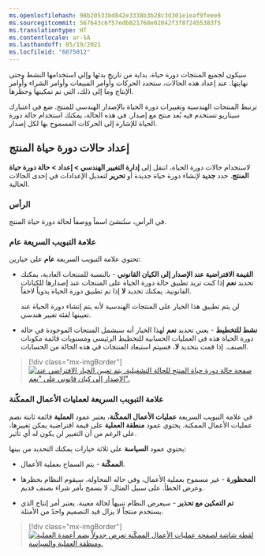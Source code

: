 ```yaml
---
ms.openlocfilehash: 98b20533bd842e3338b3b28c3d301e1eaf9feee8
ms.sourcegitcommit: 567643c6f57edb821768e02042f3f8f2455383f5
ms.translationtype: HT
ms.contentlocale: ar-SA
ms.lasthandoff: 05/19/2021
ms.locfileid: "6075012"
---
```

سيكون لجميع المنتجات دورة حياة، بداية من تاريخ بدئها وإلي استخدامها النشط وحتى نهايتها. عند إعداد هذه الحالات، ستحدد الحركات وأوامر المبيعات وأوامر الشراء وأوامر الإنتاج وما إلى ذلك، التي تم تمكينها وحظرها.

ترتبط المنتجات الهندسية وتغييرات دورة الحياة بالإصدار الهندسي للمنتج. ضع في اعتبارك سيناريو تستخدم فيه بُعد منتج مع إصدار. في هذه الحالة، يمكنك استخدام حالة دورة الحياة للإشارة إلى الحركات المسموح بها لكل إصدار.

## <a name="set-up-product-life-cycle-states"></a>إعداد حالات دورة حياة المنتج

لاستخدام حالات دورة الحياة، انتقل إلى **إدارة التغيير الهندسي > إعداد > حالة دورة حياة المنتج**. حدد **جديد** لإنشاء دورة حياة جديدة أو **تحرير** لتعديل الإعدادات في إحدى الحالات الحالية.

### <a name="header"></a>الرأس 

في الرأس، ستُنشئ اسماً ووصفاً لحالة دورة حياة المنتج.

### <a name="general-fasttab"></a>علامة التبويب السريعة عام

تحتوي علامة التبويب السريعة **عام** على خيارين:

- **القيمة الافتراضية عند الإصدار إلى الكيان القانوني** - بالنسبة للمنتجات العادية، يمكنك تحديد **نعم** إذا كنت تريد تطبيق حالة دورة الحياة على المنتجات عند إصدارها للكيانات القانونية. يمكنك تحديد **لا** إذا تم تطبيق دورة الحياة يدوياً لاحقاً.

    لن يتم تطبيق هذا الخيار على المنتجات الهندسية لأنه يتم إنشاء دورة الحياة عند تعيينها لفئة تغيير هندسي.

- **نشط للتخطيط** - يعني تحديد **نعم** لهذا الخيار أنه سيشمل المنتجات الموجودة في حالة دورة الحياة هذه في العمليات الحسابية للتخطيط الرئيسي ومستويات قائمة مكونات الصنف. إذا قمت بتحديد **لا**، فسيتم استبعاد المنتجات في هذه الحالة من الحسابات.

> [!div class="mx-imgBorder"]
> [![صفحة حالة دورة حياة المنتج للحالة التشغيلية. يتم تعيين الخيار الافتراضي عند الإصدار إلى كيان قانوني على "نعم".](../media/product-life-cycle-state.png)](../media/product-life-cycle-state.png#lightbox)


### <a name="enabled-business-processes-fasttab"></a>علامة التبويب السريعة لعمليات الأعمال الممكّنة

في علامة التبويب السريعة **عمليات الأعمال الممكّنة**، يعتبر عمود **العملية** قائمة ثابتة تضم عمليات الأعمال الممكنة. يحتوي عمود **منطقة العملية** على قيمة افتراضية يمكن تغييرها، على الرغم من أن التغيير لن يكون له أي تأثير. 

يحتوي عمود **السياسة** على ثلاثة خيارات يمكنك التحديد من بينها:

- **الممكّنة** - يتم السماح بعملية الأعمال.

- **المحظورة** - غير مسموح بعملية الأعمال، وفي حاله المحاولة، سيقوم النظام بحظرها وعرض الخطأ. على سبيل المثال، لا يسمح بأمر شراء بصنف قديم.
 
- **تم التمكين مع تحذير** - سيعرض النظام تنبيهاً لحالة معينة. يعتبر أمر إنتاج الذي يستخدم منتجاً لا يزال قيد التصميم واحدً من الأمثلة.

> [!div class="mx-imgBorder"]
> [![لقطة شاشة لصفحة عمليات الأعمال الممكّنة تعرض جدولاً يضم أعمدة العملية ومنطقة العملية والسياسة.](../media/enable-business-processes.png)](../media/enable-business-processes.png#lightbox)

